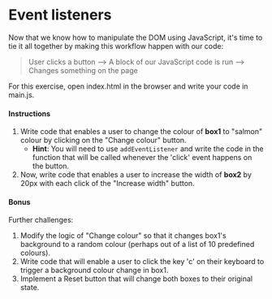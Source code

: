 # Event listeners

Now that we know how to manipulate the DOM using JavaScript, it's time to tie it all together by making this workflow happen with our code:

> User clicks a button --> A block of our JavaScript code is run --> Changes something on the page

For this exercise, open index.html in the browser and write your code in main.js.

#### Instructions

1. Write code that enables a user to change the colour of __box1__ to "salmon" colour by clicking on the "Change colour" button.
    * __Hint__: You will need to use `addEventListener` and write the code in the function that will be called whenever the 'click' event happens on the button.
2. Now, write code that enables a user to increase the width of __box2__ by 20px with each click of the "Increase width" button.

#### Bonus

Further challenges:

1. Modify the logic of "Change colour" so that it changes box1's background to a random colour (perhaps out of a list of 10 predefined colours).
2. Write code that will enable a user to click the key 'c' on their keyboard to trigger a background colour change in box1.
3. Implement a Reset button that will change both boxes to their original state.

